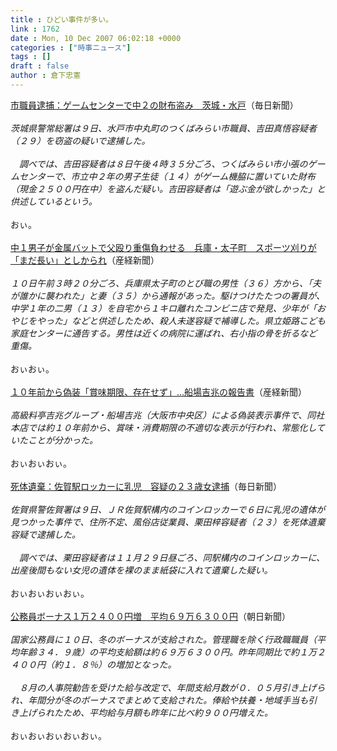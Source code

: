 ```yaml
---
title : ひどい事件が多い。
link : 1762
date : Mon, 10 Dec 2007 06:02:18 +0000
categories : ["時事ニュース"]
tags : []
draft : false
author : 倉下忠憲
---
```


<A HREF="http://mainichi.jp/select/jiken/news/20071210k0000e040014000c.html" TARGET="_blank">市職員逮捕：ゲームセンターで中２の財布盗み　茨城・水戸</A>（毎日新聞）<BR><BR><I>茨城県警常総署は９日、水戸市中丸町のつくばみらい市職員、吉田真悟容疑者（２９）を窃盗の疑いで逮捕した。<BR><BR>　調べでは、吉田容疑者は８日午後４時３５分ごろ、つくばみらい市小張のゲームセンターで、市立中２年の男子生徒（１４）がゲーム機脇に置いていた財布（現金２５００円在中）を盗んだ疑い。吉田容疑者は「遊ぶ金が欲しかった」と供述しているという。</I><BR><BR>おぃ。<BR><BR><A HREF="http://sankei.jp.msn.com/affairs/crime/071210/crm0712101106008-n1.htm" TARGET="_blank">中１男子が金属バットで父殴り重傷負わせる　兵庫・太子町　スポーツ刈りが「まだ長い」としかられ</A>（産経新聞）<BR><BR><I>１０日午前３時２０分ごろ、兵庫県太子町のとび職の男性（３６）方から、「夫が誰かに襲われた」と妻（３５）から通報があった。駆けつけたたつの署員が、中学１年の二男（１３）を自宅から１キロ離れたコンビニ店で発見、少年が「おやじをやった」などと供述したため、殺人未遂容疑で補導した。県立姫路こども家庭センターに通告する。男性は近くの病院に運ばれ、右小指の骨を折るなど重傷。</I><BR><BR>おぃおぃ。<BR><BR><A HREF="http://sankei.jp.msn.com/affairs/crime/071210/crm0712101157010-n1.htm" TARGET="_blank">１０年前から偽装「賞味期限、存在せず」…船場吉兆の報告書</A>（産経新聞）<BR><BR><I>高級料亭吉兆グループ・船場吉兆（大阪市中央区）による偽装表示事件で、同社本店では約１０年前から、賞味・消費期限の不適切な表示が行われ、常態化していたことが分かった。</I><BR><BR>おぃおぃおぃ。<BR><BR><A HREF="http://mainichi.jp/select/jiken/news/20071209k0000e040013000c.html" TARGET="_blank">死体遺棄：佐賀駅ロッカーに乳児　容疑の２３歳女逮捕</A>（毎日新聞）<BR><BR><I>佐賀県警佐賀署は９日、ＪＲ佐賀駅構内のコインロッカーで６日に乳児の遺体が見つかった事件で、住所不定、風俗店従業員、栗田梓容疑者（２３）を死体遺棄容疑で逮捕した。<BR><BR>　調べでは、栗田容疑者は１１月２９日昼ごろ、同駅構内のコインロッカーに、出産後間もない女児の遺体を裸のまま紙袋に入れて遺棄した疑い。</I><BR><BR>おぃおぃおぃおぃ。<BR><BR><A HREF="http://www.asahi.com/politics/update/1210/TKY200712100057.html" TARGET="_blank">公務員ボーナス１万２４００円増　平均６９万６３００円</A>（朝日新聞）<BR><BR><I>国家公務員に１０日、冬のボーナスが支給された。管理職を除く行政職職員（平均年齢３４．９歳）の平均支給額は約６９万６３００円。昨年同期比で約１万２４００円（約１．８％）の増加となった。 <BR><BR>　８月の人事院勧告を受けた給与改定で、年間支給月数が０．０５月引き上げられ、年間分が冬のボーナスでまとめて支給された。俸給や扶養・地域手当も引き上げられたため、平均給与月額も昨年に比べ約９００円増えた。 </I><BR><BR>おぃおぃおぃおぃおぃ。<br><br>
